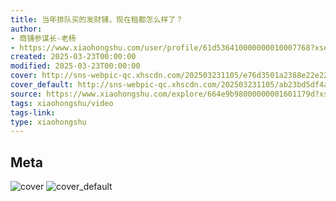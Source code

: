 ```yaml
---
title: 当年排队买的发财铺，现在租都怎么样了？
author:
- 商铺参谋长-老杨
- https://www.xiaohongshu.com/user/profile/61d536410000000010007768?xsec_token=undefined
created: 2025-03-23T00:00:00
modified: 2025-03-23T00:00:00
cover: http://sns-webpic-qc.xhscdn.com/202503231105/e76d3501a2388e22e22c6cf2d7c18447/1040g2sg3134ed0bkh2705oel6p0k0tr80sgq86g!nc_n_webp_prv_1
cover_default: http://sns-webpic-qc.xhscdn.com/202503231105/ab23bd5df4a693b642787d1f41a6c741/1040g2sg3134ed0bkh2705oel6p0k0tr80sgq86g!nc_n_webp_mw_1
source: https://www.xiaohongshu.com/explore/664e9b98000000001601179d?xsec_token=AB3DXpEXWsp6SUFWkOvLE-Gnm_Iry48EGGfVk6Zv4jK5c=
tags: xiaohongshu/video
tags-link:
type: xiaohongshu
---
```


## Meta

![cover](http://sns-webpic-qc.xhscdn.com/202503231105/e76d3501a2388e22e22c6cf2d7c18447/1040g2sg3134ed0bkh2705oel6p0k0tr80sgq86g!nc_n_webp_prv_1)
![cover_default](http://sns-webpic-qc.xhscdn.com/202503231105/ab23bd5df4a693b642787d1f41a6c741/1040g2sg3134ed0bkh2705oel6p0k0tr80sgq86g!nc_n_webp_mw_1)

